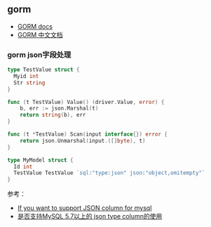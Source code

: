 ## gorm
* [GORM docs](https://gorm.io/docs/)
* [GORM 中文文档](http://gorm.book.jasperxu.com/)

### gorm json字段处理
```go
type TestValue struct {
  Myid int
  Str string
}

func (t TestValue) Value() (driver.Value, error) {
	b, err := json.Marshal(t)
	return string(b), err
}

func (t *TestValue) Scan(input interface{}) error {
	return json.Unmarshal(input.([]byte), t)
}

type MyModel struct {
  Id int
  TestValue TestValue `sql:"type:json" json:"object,omitempty"`
}
```
参考：
* [If you want to support JSON column for mysql](https://github.com/jinzhu/gorm/issues/1935)
* [是否支持MySQL 5.7以上的 json type column的使用](https://github.com/jinzhu/gorm/issues/1879)

